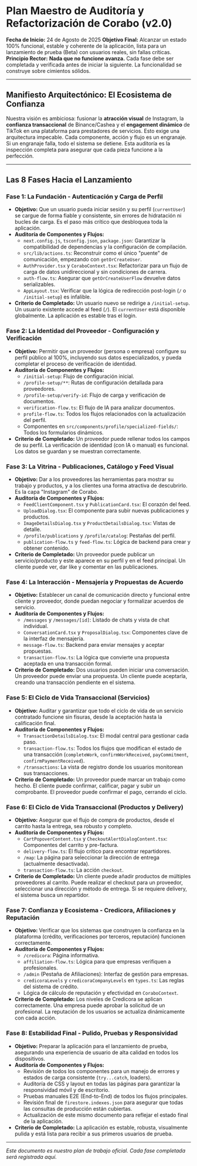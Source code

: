 # Plan Maestro de Auditoría y Refactorización de Corabo (v2.0)

**Fecha de Inicio:** 24 de Agosto de 2025
**Objetivo Final:** Alcanzar un estado 100% funcional, estable y coherente de la aplicación, lista para un lanzamiento de prueba (Beta) con usuarios reales, sin fallas críticas.
**Principio Rector:** **Nada que no funcione avanza.** Cada fase debe ser completada y verificada antes de iniciar la siguiente. La funcionalidad se construye sobre cimientos sólidos.

---

## Manifiesto Arquitectónico: El Ecosistema de Confianza

Nuestra visión es ambiciosa: fusionar la **atracción visual** de Instagram, la **confianza transaccional** de Binance/Cashea y el **engagement dinámico** de TikTok en una plataforma para prestadores de servicios. Esto exige una arquitectura impecable. Cada componente, acción y flujo es un engranaje. Si un engranaje falla, todo el sistema se detiene. Esta auditoría es la inspección completa para asegurar que cada pieza funcione a la perfección.

---

## **Las 8 Fases Hacia el Lanzamiento**

### **Fase 1: La Fundación - Autenticación y Carga de Perfil**
*   **Objetivo:** Que un usuario pueda iniciar sesión y su perfil (`currentUser`) se cargue de forma fiable y consistente, sin errores de hidratación ni bucles de carga. Es el paso más crítico que desbloquea toda la aplicación.
*   **Auditoría de Componentes y Flujos:**
    *   `next.config.js`, `tsconfig.json`, `package.json`: Garantizar la compatibilidad de dependencias y la configuración de compilación.
    *   `src/lib/actions.ts`: Reconstruir como el único "puente" de comunicación, empezando con `getOrCreateUser`.
    *   `AuthProvider.tsx` y `CoraboContext.tsx`: Refactorizar para un flujo de carga de datos unidireccional y sin condiciones de carrera.
    *   `auth-flow.ts`: Asegurar que `getOrCreateUserFlow` devuelve datos serializables.
    *   `AppLayout.tsx`: Verificar que la lógica de redirección post-login (`/` o `/initial-setup`) es infalible.
*   **Criterio de Completado:** Un usuario nuevo se redirige a `/initial-setup`. Un usuario existente accede al feed (`/`). El `currentUser` está disponible globalmente. La aplicación es estable tras el login.

### **Fase 2: La Identidad del Proveedor - Configuración y Verificación**
*   **Objetivo:** Permitir que un proveedor (persona o empresa) configure su perfil público al 100%, incluyendo sus datos especializados, y pueda completar el proceso de verificación de identidad.
*   **Auditoría de Componentes y Flujos:**
    *   `/initial-setup`: Flujo de configuración inicial.
    *   `/profile-setup/**`: Rutas de configuración detallada para proveedores.
    *   `/profile-setup/verify-id`: Flujo de carga y verificación de documentos.
    *   `verification-flow.ts`: El flujo de IA para analizar documentos.
    *   `profile-flow.ts`: Todos los flujos relacionados con la actualización del perfil.
    *   Componentes en `src/components/profile/specialized-fields/`: Todos los formularios dinámicos.
*   **Criterio de Completado:** Un proveedor puede rellenar todos los campos de su perfil. La verificación de identidad (con IA o manual) es funcional. Los datos se guardan y se muestran correctamente.

### **Fase 3: La Vitrina - Publicaciones, Catálogo y Feed Visual**
*   **Objetivo:** Dar a los proveedores las herramientas para mostrar su trabajo y productos, y a los clientes una forma atractiva de descubrirlo. Es la capa "Instagram" de Corabo.
*   **Auditoría de Componentes y Flujos:**
    *   `FeedClientComponent.tsx` y `PublicationCard.tsx`: El corazón del feed.
    *   `UploadDialog.tsx`: El componente para subir nuevas publicaciones y productos.
    *   `ImageDetailsDialog.tsx` y `ProductDetailsDialog.tsx`: Vistas de detalle.
    *   `/profile/publications` y `/profile/catalog`: Pestañas del perfil.
    *   `publication-flow.ts` y `feed-flow.ts`: Lógica de backend para crear y obtener contenido.
*   **Criterio de Completado:** Un proveedor puede publicar un servicio/producto y este aparece en su perfil y en el feed principal. Un cliente puede ver, dar like y comentar en las publicaciones.

### **Fase 4: La Interacción - Mensajería y Propuestas de Acuerdo**
*   **Objetivo:** Establecer un canal de comunicación directo y funcional entre cliente y proveedor, donde puedan negociar y formalizar acuerdos de servicio.
*   **Auditoría de Componentes y Flujos:**
    *   `/messages` y `/messages/[id]`: Listado de chats y vista de chat individual.
    *   `ConversationCard.tsx` y `ProposalDialog.tsx`: Componentes clave de la interfaz de mensajería.
    *   `message-flow.ts`: Backend para enviar mensajes y aceptar propuestas.
    *   `transaction-flow.ts`: La lógica que convierte una propuesta aceptada en una transacción formal.
*   **Criterio de Completado:** Dos usuarios pueden iniciar una conversación. Un proveedor puede enviar una propuesta. Un cliente puede aceptarla, creando una transacción pendiente en el sistema.

### **Fase 5: El Ciclo de Vida Transaccional (Servicios)**
*   **Objetivo:** Auditar y garantizar que todo el ciclo de vida de un servicio contratado funcione sin fisuras, desde la aceptación hasta la calificación final.
*   **Auditoría de Componentes y Flujos:**
    *   `TransactionDetailsDialog.tsx`: El modal central para gestionar cada paso.
    *   `transaction-flow.ts`: Todos los flujos que modifican el estado de una transacción (`completeWork`, `confirmWorkReceived`, `payCommitment`, `confirmPaymentReceived`).
    *   `/transactions`: La vista de registro donde los usuarios monitorean sus transacciones.
*   **Criterio de Completado:** Un proveedor puede marcar un trabajo como hecho. El cliente puede confirmar, calificar, pagar y subir un comprobante. El proveedor puede confirmar el pago, cerrando el ciclo.

### **Fase 6: El Ciclo de Vida Transaccional (Productos y Delivery)**
*   **Objetivo:** Asegurar que el flujo de compra de productos, desde el carrito hasta la entrega, sea robusto y completo.
*   **Auditoría de Componentes y Flujos:**
    *   `CartPopoverContent.tsx` y `CheckoutAlertDialogContent.tsx`: Componentes del carrito y pre-factura.
    *   `delivery-flow.ts`: El flujo crítico para encontrar repartidores.
    *   `/map`: La página para seleccionar la dirección de entrega (actualmente desactivada).
    *   `transaction-flow.ts`: La acción `checkout`.
*   **Criterio de Completado:** Un cliente puede añadir productos de múltiples proveedores al carrito. Puede realizar el checkout para un proveedor, seleccionar una dirección y método de entrega. Si se requiere delivery, el sistema busca un repartidor.

### **Fase 7: Confianza y Ecosistema - Credicora, Afiliaciones y Reputación**
*   **Objetivo:** Verificar que los sistemas que construyen la confianza en la plataforma (crédito, verificaciones por terceros, reputación) funcionen correctamente.
*   **Auditoría de Componentes y Flujos:**
    *   `/credicora`: Página informativa.
    *   `affiliation-flow.ts`: Lógica para que empresas verifiquen a profesionales.
    *   `/admin` (Pestaña de Afiliaciones): Interfaz de gestión para empresas.
    *   `credicoraLevels` y `credicoraCompanyLevels` en `types.ts`: Las reglas del sistema de crédito.
    *   Lógica de cálculo de reputación y efectividad en `CoraboContext`.
*   **Criterio de Completado:** Los niveles de Credicora se aplican correctamente. Una empresa puede aprobar la solicitud de un profesional. La reputación de los usuarios se actualiza dinámicamente con cada acción.

### **Fase 8: Estabilidad Final - Pulido, Pruebas y Responsividad**
*   **Objetivo:** Preparar la aplicación para el lanzamiento de prueba, asegurando una experiencia de usuario de alta calidad en todos los dispositivos.
*   **Auditoría de Componentes y Flujos:**
    *   Revisión de todos los componentes para un manejo de errores y estados de carga consistente (`try...catch`, loaders).
    *   Auditoría de CSS y layout en todas las páginas para garantizar la responsividad móvil y de escritorio.
    *   Pruebas manuales E2E (End-to-End) de todos los flujos principales.
    *   Revisión final de `firestore.indexes.json` para asegurar que todas las consultas de producción están cubiertas.
    *   Actualización de este mismo documento para reflejar el estado final de la aplicación.
*   **Criterio de Completado:** La aplicación es estable, robusta, visualmente pulida y está lista para recibir a sus primeros usuarios de prueba.

---
*Este documento es nuestro plan de trabajo oficial. Cada fase completada será registrada aquí.*